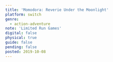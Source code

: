 ```yaml
---
title: 'Momodora: Reverie Under the Moonlight'
platform: switch
genre:
  - action-adventure
note: 'Limited Run Games'
digital: false
physical: true
guide: false
pending: false
posted: 2019-10-08
---
```

